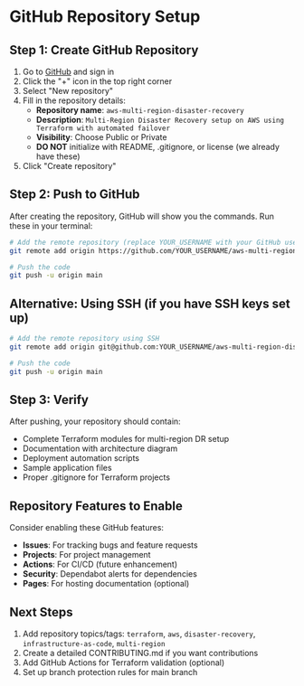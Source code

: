 # GitHub Repository Setup

## Step 1: Create GitHub Repository

1. Go to [GitHub](https://github.com) and sign in
2. Click the "+" icon in the top right corner
3. Select "New repository"
4. Fill in the repository details:
   - **Repository name**: `aws-multi-region-disaster-recovery`
   - **Description**: `Multi-Region Disaster Recovery setup on AWS using Terraform with automated failover`
   - **Visibility**: Choose Public or Private
   - **DO NOT** initialize with README, .gitignore, or license (we already have these)
5. Click "Create repository"

## Step 2: Push to GitHub

After creating the repository, GitHub will show you the commands. Run these in your terminal:

```bash
# Add the remote repository (replace YOUR_USERNAME with your GitHub username)
git remote add origin https://github.com/YOUR_USERNAME/aws-multi-region-disaster-recovery.git

# Push the code
git push -u origin main
```

## Alternative: Using SSH (if you have SSH keys set up)

```bash
# Add the remote repository using SSH
git remote add origin git@github.com:YOUR_USERNAME/aws-multi-region-disaster-recovery.git

# Push the code
git push -u origin main
```

## Step 3: Verify

After pushing, your repository should contain:
- Complete Terraform modules for multi-region DR setup
- Documentation with architecture diagram
- Deployment automation scripts
- Sample application files
- Proper .gitignore for Terraform projects

## Repository Features to Enable

Consider enabling these GitHub features:
- **Issues**: For tracking bugs and feature requests
- **Projects**: For project management
- **Actions**: For CI/CD (future enhancement)
- **Security**: Dependabot alerts for dependencies
- **Pages**: For hosting documentation (optional)

## Next Steps

1. Add repository topics/tags: `terraform`, `aws`, `disaster-recovery`, `infrastructure-as-code`, `multi-region`
2. Create a detailed CONTRIBUTING.md if you want contributions
3. Add GitHub Actions for Terraform validation (optional)
4. Set up branch protection rules for main branch